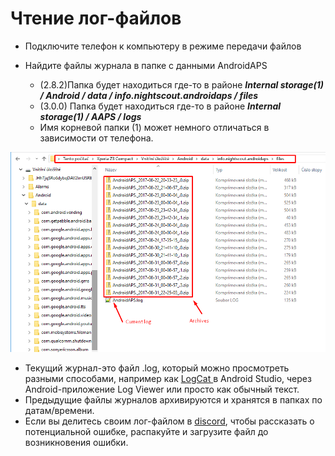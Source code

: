 # Чтение лог-файлов

* Подключите телефон к компьютеру в режиме передачи файлов
* Найдите файлы журнала в папке с данными AndroidAPS
    
    * (2.8.2)Папка будет находиться где-то в районе ***Internal storage(1) / Android / data / info.nightscout.androidaps / files***
    * (3.0.0) Папка будет находиться где-то в районе ***Internal storage(1) / AAPS / logs***
    * Имя корневой папки (1) может немного отличаться в зависимости от телефона.

![журнал событий](../images/aapslog.png)

* Текущий журнал-это файл .log, который можно просмотреть разными способами, например как [ LogCat ](https://developer.android.com/studio/debug/am-logcat.html) в Android Studio, через Android-приложение Log Viewer или просто как обычный текст. 
* Предыдущие файлы журналов архивируются и хранятся в папках по датам/времени. 
* Если вы делитесь своим лог-файлом в [discord](https://discord.gg/4fQUWHZ4Mw), чтобы рассказать о потенциальной ошибке, распакуйте и загрузите файл до возникновения ошибки.
